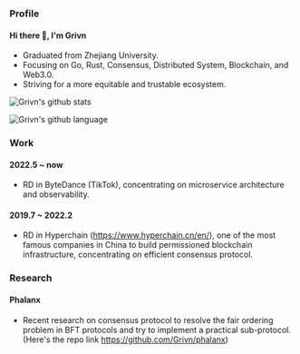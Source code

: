 ### Profile

#### Hi there 👋, I'm Grivn

- Graduated from Zhejiang University.
- Focusing on Go, Rust, Consensus, Distributed System, Blockchain, and Web3.0.
- Striving for a more equitable and trustable ecosystem.

![Grivn's github stats](https://github-readme-stats.vercel.app/api?username=Grivn&show_icons=true&theme=onedark)

![Grivn's github language](https://github-readme-stats.vercel.app/api/top-langs?username=Grivn&show_icons=true&hide_border=true&theme=onedark)

### Work

#### 2022.5 ~ now
- RD in ByteDance (TikTok), concentrating on microservice architecture and observability.

#### 2019.7 ~ 2022.2
- RD in Hyperchain (https://www.hyperchain.cn/en/), one of the most famous companies in China to build permissioned blockchain infrastructure, concentrating on efficient consensus protocol.

### Research

#### Phalanx
- Recent research on consensus protocol to resolve the fair ordering problem in BFT protocols and try to implement a practical sub-protocol. (Here's the repo link https://github.com/Grivn/phalanx)
